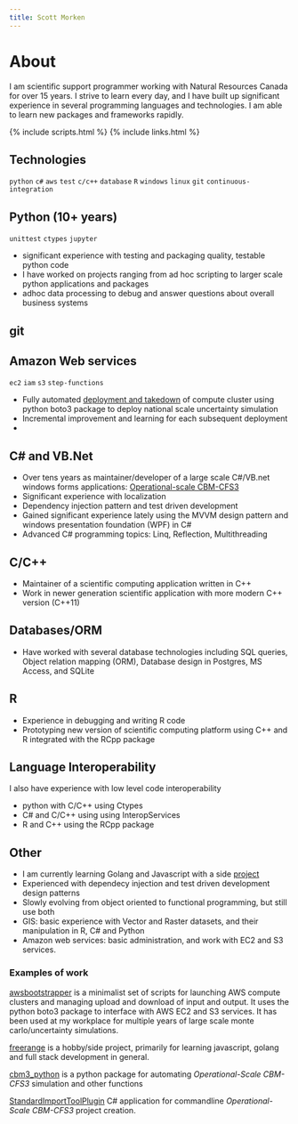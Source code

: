 ```yaml
---
title: Scott Morken
---
```

# About

I am scientific support programmer working with Natural Resources Canada for over 15 years. I strive to learn every day, and I have built up significant experience in several programming languages and technologies.  I am able to learn new packages and frameworks rapidly.  

{% include scripts.html %}
{% include links.html %}


## Technologies

`python` `c#` `aws` `test` `c/c++` `database` `R` `windows` `linux` `git` `continuous-integration`



## Python  (10+ years)

`unittest` `ctypes` `jupyter` 

* significant experience with testing and packaging quality, testable python code
* I have worked on projects ranging from ad hoc scripting to larger scale python applications and packages
* adhoc data processing to debug and answer questions about overall business systems

## git



## Amazon Web services

`ec2` `iam` `s3` `step-functions`

* Fully automated [deployment and takedown]() of compute cluster using python boto3 package to deploy national scale uncertainty simulation 
* Incremental improvement and learning for each subsequent deployment
* 

## C# and VB.Net 

* Over tens years as maintainer/developer of a large scale C#/VB.net windows forms applications: [Operational-scale CBM-CFS3](https://www.nrcan.gc.ca/forests/climate-change/carbon-accounting/13107)
* Significant experience with localization
* Dependency injection pattern and test driven development
* Gained significant experience lately using the MVVM design pattern and windows presentation foundation (WPF) in C#
* Advanced C# programming topics: Linq, Reflection, Multithreading

## C/C++

* Maintainer of a scientific computing application written in C++
* Work in newer generation scientific application with more modern C++ version (C++11)

## Databases/ORM

* Have worked with several database technologies including SQL queries, Object relation mapping (ORM), Database design in Postgres, MS Access, and SQLite

## R

* Experience in debugging and writing R code
* Prototyping new version of scientific computing platform using C++ and R integrated with the RCpp package

## Language Interoperability

I also have experience with low level code interoperability 
  * python with C/C++ using Ctypes
  * C# and C/C++ using using InteropServices
  * R and C++ using the RCpp package

## Other

 * I am currently learning Golang and Javascript with a side [project](https://github.com/smorken/freerange)
 * Experienced with dependecy injection and test driven development design patterns
 * Slowly evolving from object oriented to functional programming, but still use both
 * GIS: basic experience with Vector and Raster datasets, and their manipulation in R, C# and Python
 * Amazon web services: basic administration, and work with EC2 and S3 services.


### Examples of work

[awsbootstrapper](https://github.com/smorken/awsbootstrapper) is a minimalist set of scripts for launching AWS compute clusters and managing upload and download of input and output.  It uses the python boto3 package to interface with AWS EC2 and S3 services.  It has been used at my workplace for multiple years of large scale monte carlo/uncertainty simulations.

[freerange](https://github.com/smorken/freerange) is a hobby/side project, primarily for learning javascript, golang and full stack development in general.

[cbm3_python](https://github.com/cat-cfs/cbm3_python) is a python package for automating *Operational-Scale CBM-CFS3* simulation and other functions

[StandardImportToolPlugin](https://github.com/cat-cfs/StandardImportToolPlugin) C# application for commandline *Operational-Scale CBM-CFS3* project creation.
